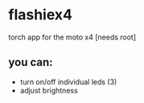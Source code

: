 # flashiex4
torch app for the moto x4 [needs root]

## you can:
- turn on/off individual leds (3)
- adjust brightness
